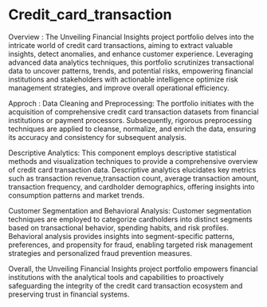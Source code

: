# Credit_card_transaction
Overview : 
The Unveiling Financial Insights project portfolio delves into the intricate world of credit card transactions, aiming to extract valuable insights, detect anomalies, and enhance customer experience. Leveraging advanced data analytics techniques, this portfolio scrutinizes transactional data to uncover patterns, trends, and potential risks, empowering financial institutions and stakeholders with actionable intelligence optimize risk management strategies, and improve overall operational efficiency.

Approch :
Data Cleaning and Preprocessing: The portfolio initiates with the acquisition of comprehensive credit card transaction datasets from financial institutions or payment processors. Subsequently, rigorous preprocessing techniques are applied to cleanse, normalize, and enrich the data, ensuring its accuracy and consistency for subsequent analysis.

Descriptive Analytics: This component employs descriptive statistical methods and visualization techniques to provide a comprehensive overview of credit card transaction data. Descriptive analytics elucidates key metrics such as transaction revenue,transaction count, average transaction amount, transaction frequency, and cardholder demographics, offering insights into consumption patterns and market trends.

Customer Segmentation and Behavioral Analysis: Customer segmentation techniques are employed to categorize cardholders into distinct segments based on transactional behavior, spending habits, and risk profiles. Behavioral analysis provides insights into segment-specific patterns, preferences, and propensity for fraud, enabling targeted risk management strategies and personalized fraud prevention measures.

Overall, the Unveiling Financial Insights project portfolio empowers financial institutions with the analytical tools and capabilities to proactively safeguarding the integrity of the credit card transaction ecosystem and preserving trust in financial systems.
